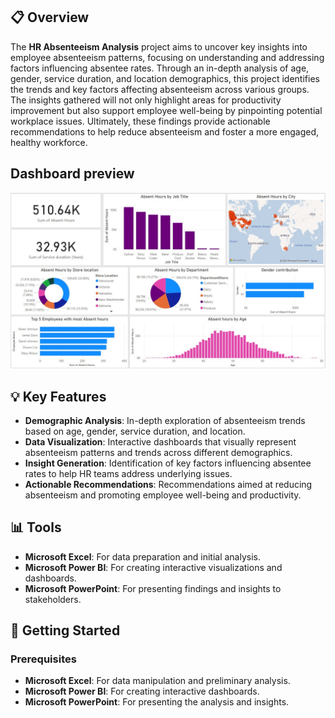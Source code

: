 ## 📋 Overview

The **HR Absenteeism Analysis** project aims to uncover key insights into employee absenteeism patterns, focusing on understanding and addressing factors influencing absentee rates. Through an in-depth analysis of age, gender, service duration, and location demographics, this project identifies the trends and key factors affecting absenteeism across various groups. The insights gathered will not only highlight areas for productivity improvement but also support employee well-being by pinpointing potential workplace issues. Ultimately, these findings provide actionable recommendations to help reduce absenteeism and foster a more engaged, healthy workforce.

## Dashboard preview 
![Dashboard Preview](https://github.com/Pratikkage/HR-Absenteeism-Analytics/blob/main/Images/Screenshot%202024-10-28%20104750.jpg)

## 💡 Key Features

- **Demographic Analysis**: In-depth exploration of absenteeism trends based on age, gender, service duration, and location.
- **Data Visualization**: Interactive dashboards that visually represent absenteeism patterns and trends across different demographics.
- **Insight Generation**: Identification of key factors influencing absentee rates to help HR teams address underlying issues.
- **Actionable Recommendations**: Recommendations aimed at reducing absenteeism and promoting employee well-being and productivity.

## 📊 Tools

- **Microsoft Excel**: For data preparation and initial analysis.
- **Microsoft Power BI**: For creating interactive visualizations and dashboards.
- **Microsoft PowerPoint**: For presenting findings and insights to stakeholders.

## 🚀 Getting Started

### Prerequisites

- **Microsoft Excel**: For data manipulation and preliminary analysis.
- **Microsoft Power BI**: For creating interactive dashboards.
- **Microsoft PowerPoint**: For presenting the analysis and insights.

